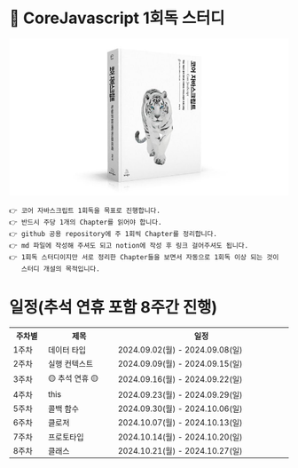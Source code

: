 # 📘 CoreJavascript 1회독 스터디
![코어자바스크립트 이미지](/CoreJavscriptImg.jpg)
```
👉 코어 자바스크립트 1회독을 목표로 진행합니다.
👉 반드시 주당 1개의 Chapter를 읽어야 합니다.
👉 github 공용 repository에 주 1회씩 Chapter를 정리합니다.
👉 md 파일에 작성해 주셔도 되고 notion에 작성 후 링크 걸어주셔도 됩니다.
👉 1회독 스터디이지만 서로 정리한 Chapter들을 보면서 자동으로 1회독 이상 되는 것이 
   스터디 개설의 목적입니다.
``` 

# 일정(추석 연휴 포함 8주간 진행)

<table style="width:100%">
<tr>
  <th style="width:10%">주차별</th>
  <th style="width:20%">제목</th>
  <th style="width:50%">일정</th>
</tr>
<tr>
  <td>1주차</td>
  <td>데이터 타입</td>
  <td>2024.09.02(월) - 2024.09.08(일)</td>
</tr>
<tr>
  <td>2주차</td>
  <td>실행 컨텍스트</td>
  <td>2024.09.09(월) - 2024.09.15(일)</td>
</tr>
<tr>
  <td>3주차</td>
  <td>🟡 추석 연휴 🟡</td>
  <td>2024.09.16(월) - 2024.09.22(일)</td>
</tr>
<tr>
  <td>4주차</td>
  <td>this</td>
  <td>2024.09.23(월) - 2024.09.29(일)</td>
</tr>
<tr>
  <td>5주차</td>
  <td>콜백 함수</td>
  <td>2024.09.30(월) - 2024.10.06(일)</td>
</tr>
<tr>
  <td>6주차</td>
  <td>클로저</td>
  <td>2024.10.07(월) - 2024.10.13(일)</td>
</tr>
<tr>
  <td>7주차</td>
  <td>프로토타입</td>
  <td>2024.10.14(월) - 2024.10.20(일)</td>
</tr>
<tr>
  <td>8주차</td>
  <td>클래스</td>
  <td>2024.10.21(월) - 2024.10.27(일)</td>
</tr>
</table>




